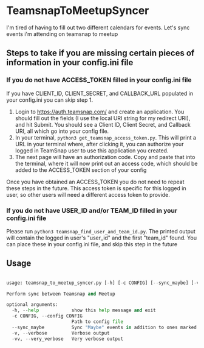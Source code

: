 # TeamsnapToMeetupSyncer

I'm tired of having to fill out two different calendars for events.  Let's sync events i'm attending on teamsnap to meetup

## Steps to take if you are missing certain pieces of information in your config.ini file

### If you do not have ACCESS_TOKEN filled in your config.ini file

If you have CLIENT_ID, CLIENT_SECRET, and CALLBACK_URL populated in your config.ini you can skip step 1.

1. Login to https://auth.teamsnap.com/ and create an application.  You should fill out the fields (I use the local URI string for my redirect URI), and hit Submit. You should see a Client ID, Client Secret, and Callback URI, all which go into your config file.
2. In your terminal, `python3 get_teamsnap_access_token.py`. This will print a URL in your terminal where, after clicking it, you can authorize your logged in TeamSnap user to use this application you created.
3. The next page will have an authorization code.  Copy and paste that into the terminal, where it will now print out an access code, which should be added to the ACCESS_TOKEN section of your config

Once you have obtained an ACCESS_TOKEN you do not need to repeat these steps in the future. This access token is specific for this logged in user, so other users will need a different access token to provide.

### If you do not have USER_ID and/or TEAM_ID filled in your config.ini file

Please run `python3 teamsnap_find_user_and_team_id.py`.  The printed output will contain the logged in user's "user_id" and the first "team_id" found. You can place these in your config.ini file, and skip this step in the future

## Usage

```python

usage: teamsnap_to_meetup_syncer.py [-h] [-c CONFIG] [--sync_maybe] [-v] [-vv]

Perform sync between Teamsnap and Meetup

optional arguments:
  -h, --help            show this help message and exit
  -c CONFIG, --config CONFIG
                        Path to config file
  --sync_maybe          Sync "Maybe" events in addition to ones marked "Yes" for attending
  -v, --verbose         Verbose output
  -vv, --very_verbose   Very verbose output

  ```